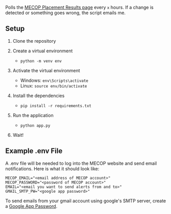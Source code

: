Polls the [MECOP Placement Results page](https://www.mecopinc.org/events/placement) every `x` hours. If a change is detected or something goes wrong, the script emails me.

## Setup
1. Clone the repository

2. Create a virtual environment
   - `python -m venv env`

3. Activate the virtual environment
   - Windows: `env\Scripts\activate`
   - Linux: `source env/bin/activate`

4. Install the dependencies
   - `pip install -r requirements.txt`

5. Run the application
   - `python app.py`
   
6. Wait!

## Example .env File
A .env file will be needed to log into the MECOP website and send email notifications. Here is what it should look like:
```
MECOP_EMAIL="<email address of MECOP account>"
MECOP_PASSWORD="<password of MECOP account>"
EMAIL="<email you want to send alerts from and to>"
GMAIL_SMTP_PW="<google app password>"
```

To send emails from your gmail account using google's SMTP server, create a [Google App Password](https://myaccount.google.com/apppasswords).